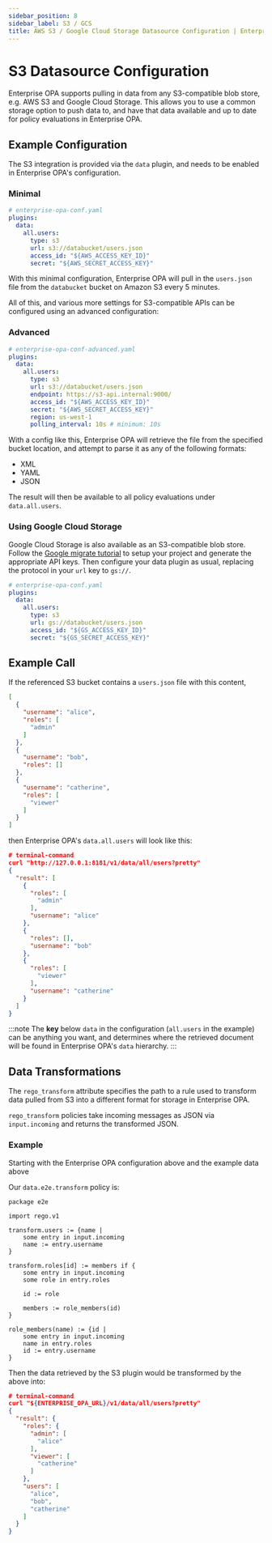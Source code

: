 ```yaml
---
sidebar_position: 8
sidebar_label: S3 / GCS
title: AWS S3 / Google Cloud Storage Datasource Configuration | Enterprise OPA
---
```


# S3 Datasource Configuration

Enterprise OPA supports pulling in data from any S3-compatible blob store, e.g. AWS S3 and Google Cloud Storage. This allows you to use a common storage option to push data to, and have that data available
and up to date for policy evaluations in Enterprise OPA.


## Example Configuration

The S3 integration is provided via the `data` plugin, and needs to be enabled in Enterprise OPA's configuration.


### Minimal

```yaml
# enterprise-opa-conf.yaml
plugins:
  data:
    all.users:
      type: s3
      url: s3://databucket/users.json
      access_id: "${AWS_ACCESS_KEY_ID}"
      secret: "${AWS_SECRET_ACCESS_KEY}"
```

With this minimal configuration, Enterprise OPA will pull in the `users.json` file from the
`databucket`  bucket on Amazon S3 every 5 minutes.

All of this, and various more settings for S3-compatible APIs can be configured
using an advanced configuration:


### Advanced

```yaml
# enterprise-opa-conf-advanced.yaml
plugins:
  data:
    all.users:
      type: s3
      url: s3://databucket/users.json
      endpoint: https://s3-api.internal:9000/
      access_id: "${AWS_ACCESS_KEY_ID}"
      secret: "${AWS_SECRET_ACCESS_KEY}"
      region: us-west-1
      polling_interval: 10s # minimum: 10s
```

With a config like this, Enterprise OPA will retrieve the file from the specified
bucket location, and attempt to parse it as any of the following formats:
- XML
- YAML
- JSON

The result will then be available to all policy evaluations under `data.all.users`.


### Using Google Cloud Storage

Google Cloud Storage is also available as an S3-compatible blob store. Follow the [Google migrate tutorial](https://cloud.google.com/storage/docs/aws-simple-migration#migrate_from_to_in_a_simple_migration_scenario) to setup your project and generate the appropriate API keys. Then configure your data plugin as usual, replacing the protocol in your `url` key to `gs://`.

```yaml
# enterprise-opa-conf.yaml
plugins:
  data:
    all.users:
      type: s3
      url: gs://databucket/users.json
      access_id: "${GS_ACCESS_KEY_ID}"
      secret: "${GS_SECRET_ACCESS_KEY}"
```


## Example Call

If the referenced S3 bucket contains a `users.json` file with this content,
```json
[
  {
    "username": "alice",
    "roles": [
      "admin"
    ]
  },
  {
    "username": "bob",
    "roles": []
  },
  {
    "username": "catherine",
    "roles": [
      "viewer"
    ]
  }
]
```
then Enterprise OPA's `data.all.users` will look like this:

```json
# terminal-command
curl "http://127.0.0.1:8181/v1/data/all/users?pretty"
{
  "result": [
    {
      "roles": [
        "admin"
      ],
      "username": "alice"
    },
    {
      "roles": [],
      "username": "bob"
    },
    {
      "roles": [
        "viewer"
      ],
      "username": "catherine"
    }
  ]
}
```

:::note
The **key** below `data` in the configuration (`all.users` in the example) can be anything you want,
and determines where the retrieved document will be found in Enterprise OPA's `data` hierarchy.
:::


## Data Transformations

The `rego_transform` attribute specifies the path to a rule used to transform data pulled from S3 into a different format for storage in Enterprise OPA.

`rego_transform` policies take incoming messages as JSON via `input.incoming` and returns the transformed JSON.


### Example

Starting with the Enterprise OPA configuration above and the example data above

Our `data.e2e.transform` policy is:

```rego
package e2e

import rego.v1

transform.users := {name |
	some entry in input.incoming
	name := entry.username
}

transform.roles[id] := members if {
	some entry in input.incoming
	some role in entry.roles

	id := role

	members := role_members(id)
}

role_members(name) := {id |
	some entry in input.incoming
	name in entry.roles
	id := entry.username
}
```

Then the data retrieved by the S3 plugin would be transformed by the above into:

```json
# terminal-command
curl "${ENTERPRISE_OPA_URL}/v1/data/all/users?pretty"
{
  "result": {
    "roles": {
      "admin": [
        "alice"
      ],
      "viewer": [
        "catherine"
      ]
    },
    "users": [
      "alice",
      "bob",
      "catherine"
    ]
  }
}
```
